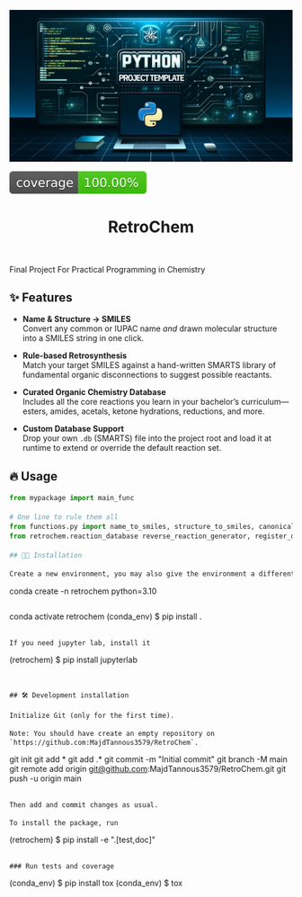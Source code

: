 ![Project Logo](assets/banner.png)

![Coverage Status](assets/coverage-badge.svg)

<h1 align="center">
RetroChem
</h1>

<br>


Final Project For Practical Programming in Chemistry

## ✨ Features

- **Name & Structure → SMILES**  
  Convert any common or IUPAC name *and* drawn molecular structure into a SMILES string in one click.

- **Rule-based Retrosynthesis**  
  Match your target SMILES against a hand-written SMARTS library of fundamental organic disconnections to suggest possible reactants.

- **Curated Organic Chemistry Database**  
  Includes all the core reactions you learn in your bachelor’s curriculum—esters, amides, acetals, ketone hydrations, reductions, and more.

- **Custom Database Support**  
  Drop your own `.db` (SMARTS) file into the project root and load it at runtime to extend or override the default reaction set.


## 🔥 Usage

```python
from mypackage import main_func

# One line to rule them all
from functions.py import name_to_smiles, structure_to_smiles, canonicalize_smiles
from retrochem.reaction_database reverse_reaction_generator, register_database, list_reactants

## 👩‍💻 Installation

Create a new environment, you may also give the environment a different name. 

```
conda create -n retrochem python=3.10 
```

```
conda activate retrochem
(conda_env) $ pip install .
```

If you need jupyter lab, install it 

```
(retrochem) $ pip install jupyterlab
```


## 🛠️ Development installation

Initialize Git (only for the first time). 

Note: You should have create an empty repository on `https://github.com:MajdTannous3579/RetroChem`.

```
git init
git add * 
git add .*
git commit -m "Initial commit" 
git branch -M main
git remote add origin git@github.com:MajdTannous3579/RetroChem.git 
git push -u origin main
```

Then add and commit changes as usual. 

To install the package, run

```
(retrochem) $ pip install -e ".[test,doc]"
```

### Run tests and coverage

```
(conda_env) $ pip install tox
(conda_env) $ tox